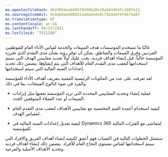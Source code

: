 ```yaml
---
ms.openlocfilehash: db2d9b4eab605f8598b20e28a564464fc1887a12
ms.sourcegitcommit: 9c8eb0ae0d0822aa6bdede9cf920e0f8f0674a87
ms.translationtype: HT
ms.contentlocale: ar-SA
ms.lasthandoff: 09/22/2021
ms.locfileid: "7511156"
---
```

غالبًا ما تستخدم المؤسسات هدف المبيعات والخدمة لقياس الأداء العام للموظفين الفرديين وفرق المبيعات والمناطق. يمكن أن توفر رؤية بشأن مدى التقدم الذي تحرزه المؤسسة حالياً. قبل إنشاء أهداف فردية، يجب عليك أولاً تحديد مقاييس الهدف التي سيتم استخدامها لتعقب مدى التقدم العام للأهداف التي يتم إنشاؤها. يتضمن ذلك تحديد إعدادات السنة المالية التي سيتم استخدامها.

لقد تعرفت على عدد من المكونات الرئيسية المعنية بتعريف أهداف الأداء للمؤسسة والفرد في ضوء كتالوج المنتجات، بما في ذلك:

- عملية إنشاء وتحديد المقاييس المحددة التي تريد المؤسسة تعقبها مثل إيرادات المبيعات أو عدد العملاء المتوقعين الجدد.

- كيفية استخدام أعمدة القيم المحتسبة مع مقاييس الأهداف لتعقب مدى التقدم العام لمقياس الهدف.

- كيفية تعديل إعدادات السنة المالية في Dynamics 365 لتتماشى مع الفترات المالية للمؤسسة.

ستتمثل الخطوات التالية في اكتساب فهم أعمق لكيفية إنشاء أهداف الفريق والافراد التي سيتم استخدامها لقياس مستوى النجاح العام للأفراد. يتضمن ذلك إنشاء أهداف فردية وتحديد الأهداف الأصلية والفرعية.
